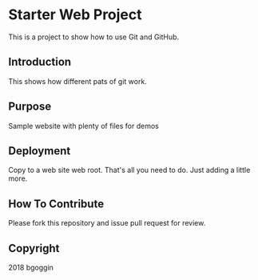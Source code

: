 # Starter Web Project 

This is a project to show how to use Git and GitHub.

## Introduction

This shows how different pats of git work.

## Purpose

Sample website with plenty of files for demos

## Deployment

Copy to a web site web root. That's all you need to do. Just adding a little more.

## How To Contribute

Please fork this repository and issue pull request for review.

## Copyright

2018 bgoggin
